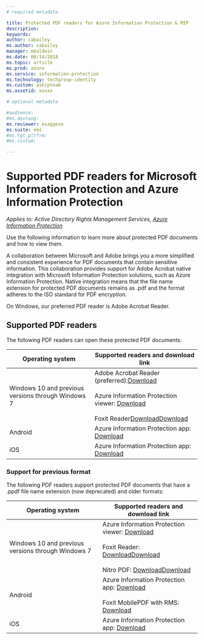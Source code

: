 ```yaml
---
# required metadata

title: Protected PDF readers for Azure Information Protection & MIP
description:
keywords: 
author: cabailey
ms.author: cabailey
manager: mbaldwin
ms.date: 08/14/2018
ms.topic: article
ms.prod: azure
ms.service: information-protection
ms.technology: techgroup-identity
ms.custom: askipteam
ms.assetid: xxxxx

# optional metadata

#audience:
#ms.devlang:
ms.reviewer: esaggese
ms.suite: ems
#ms.tgt_pltfrm:
#ms.custom:

---
```


# Supported PDF readers for Microsoft Information Protection and Azure Information Protection

*Applies to: Active Directory Rights Management Services, [Azure Information Protection](https://azure.microsoft.com/pricing/details/information-protection)*

Use the following information to learn more about protected PDF documents and how to view them.

A collaboration between Microsoft and Adobe brings you a more simplified and consistent experience for PDF documents that contain sensitive information. This collaboration provides support for Adobe Acrobat native integration with Microsoft Information Protection solutions, such as Azure Information Protection. Native integration means that the file name extension for protected PDF documents remains as .pdf and the format adheres to the ISO standard for PDF encryption.

On Windows, our preferred PDF reader is Adobe Acrobat Reader.

## Supported PDF readers

The following PDF readers can open these protected PDF documents:

|Operating system|Supported readers and download link|
|----------------|-----------------------------------|
|Windows 10 and previous versions through Windows 7|Adobe Acrobat Reader (preferred):[Download](https://go.microsoft.com/fwlink/?linkid=838993) <br /><br /> Azure Information Protection viewer: [Download](https://go.microsoft.com/fwlink/?linkid=838993)<br /><br />Foxit Reader[Download](https://go.microsoft.com/fwlink/?linkid=838993)[Download](https://go.microsoft.com/fwlink/?linkid=838993)|
|Android|Azure Information Protection app: [Download](https://go.microsoft.com/fwlink/?linkid=838993)|
|iOS|Azure Information Protection app: [Download](https://go.microsoft.com/fwlink/?linkid=838993)|

### Support for previous format

The following PDF readers support protected PDF documents that have a .ppdf file name extension (now deprecated) and older formats:

|Operating system|Supported readers and download link|
|----------------|-----------------------------------|
|Windows 10 and previous versions through Windows 7|Azure Information Protection viewer: [Download](https://go.microsoft.com/fwlink/?linkid=838993)<br /><br />Foxit Reader: [Download](https://go.microsoft.com/fwlink/?linkid=838993)[Download](https://go.microsoft.com/fwlink/?linkid=838993)<br /><br />Nitro PDF: [Download](https://go.microsoft.com/fwlink/?linkid=838993)[Download](https://go.microsoft.com/fwlink/?linkid=838993)|
|Android|Azure Information Protection app: [Download](https://go.microsoft.com/fwlink/?linkid=838993)<br /><br />Foxit MobilePDF with RMS: [Download](https://go.microsoft.com/fwlink/?linkid=838993)|
|iOS|Azure Information Protection app: [Download](https://go.microsoft.com/fwlink/?linkid=838993)|
